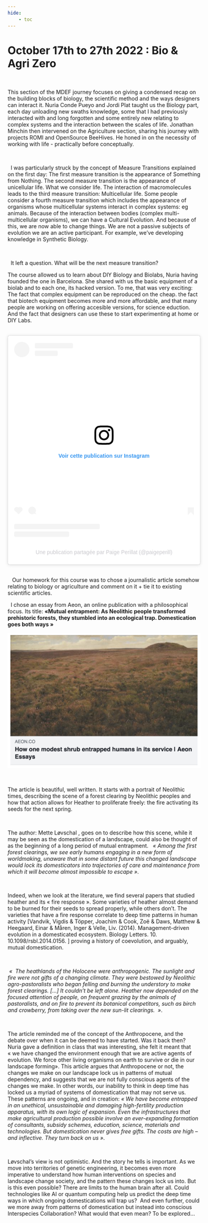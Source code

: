```yaml
---
hide:
    - toc
---
```


# October 17th to 27th 2022 : Bio & Agri Zero  

<br>

This section of the MDEF journey focuses on giving a condensed recap on the building blocks of biology, the scientific method and the ways designers can interact it. Nuria Conde Pueyo and Jordi Plat taught us the Biology part, each day unloading new swaths knowledge, some that I had previously interacted with and long forgotten and some entirely new relating to complex systems and the interaction between the scales of life. Jonathan Minchin then intervened on the Agriculture section, sharing his journey with projects ROMI and OpenSource  BeeHives. He honed in on the necessity of working with life - practically before conceptually.


<br>


  I was particularly struck by the concept of Measure Transitions explained on the first day: The first measure transition is the appearance of Something from Nothing. The second measure transition is the appearance of unicellular life. What we consider life. The interaction of macromolecules leads to the third measure transition: Multicellular life. Some people consider a fourth measure transition which includes the appearance of organisms whose multicellular systems interact in complex systems: eg animals. Because of the interaction between bodies (complex multi-multicellular organisms), we can have a Cultural Evolution. And because of this, we are now able to change things. We are not a passive subjects of evolution we are an active participant. For example, we’ve developing knowledge in Synthetic Biology.

<br>

  It left a question. What will be the next measure transition?


The course allowed us to learn about DIY Biology and Biolabs, Nuria having founded the one in Barcelona. She shared with us the basic equipment of a biolab and to each one, its hacked version. To me, that was very exciting: The fact that complex equipment can be reproduced on the cheap. the fact that biotech equipment becomes more and more affordable, and that many people are working on offering accesible versions, for science eduction. And the fact that designers can use these to start experimenting at home or DIY Labs.

<br>


<blockquote class="instagram-media" data-instgrm-permalink="https://www.instagram.com/p/CkYFb8pI226/?utm_source=ig_embed&amp;utm_campaign=loading" data-instgrm-version="14" style=" background:#FFF; border:0; border-radius:3px; box-shadow:0 0 1px 0 rgba(0,0,0,0.5),0 1px 10px 0 rgba(0,0,0,0.15); margin: 1px; max-width:540px; min-width:326px; padding:0; width:99.375%; width:-webkit-calc(100% - 2px); width:calc(100% - 2px);"><div style="padding:16px;"> <a href="https://www.instagram.com/p/CkYFb8pI226/?utm_source=ig_embed&amp;utm_campaign=loading" style=" background:#FFFFFF; line-height:0; padding:0 0; text-align:center; text-decoration:none; width:100%;" target="_blank"> <div style=" display: flex; flex-direction: row; align-items: center;"> <div style="background-color: #F4F4F4; border-radius: 50%; flex-grow: 0; height: 40px; margin-right: 14px; width: 40px;"></div> <div style="display: flex; flex-direction: column; flex-grow: 1; justify-content: center;"> <div style=" background-color: #F4F4F4; border-radius: 4px; flex-grow: 0; height: 14px; margin-bottom: 6px; width: 100px;"></div> <div style=" background-color: #F4F4F4; border-radius: 4px; flex-grow: 0; height: 14px; width: 60px;"></div></div></div><div style="padding: 19% 0;"></div> <div style="display:block; height:50px; margin:0 auto 12px; width:50px;"><svg width="50px" height="50px" viewBox="0 0 60 60" version="1.1" xmlns="https://www.w3.org/2000/svg" xmlns:xlink="https://www.w3.org/1999/xlink"><g stroke="none" stroke-width="1" fill="none" fill-rule="evenodd"><g transform="translate(-511.000000, -20.000000)" fill="#000000"><g><path d="M556.869,30.41 C554.814,30.41 553.148,32.076 553.148,34.131 C553.148,36.186 554.814,37.852 556.869,37.852 C558.924,37.852 560.59,36.186 560.59,34.131 C560.59,32.076 558.924,30.41 556.869,30.41 M541,60.657 C535.114,60.657 530.342,55.887 530.342,50 C530.342,44.114 535.114,39.342 541,39.342 C546.887,39.342 551.658,44.114 551.658,50 C551.658,55.887 546.887,60.657 541,60.657 M541,33.886 C532.1,33.886 524.886,41.1 524.886,50 C524.886,58.899 532.1,66.113 541,66.113 C549.9,66.113 557.115,58.899 557.115,50 C557.115,41.1 549.9,33.886 541,33.886 M565.378,62.101 C565.244,65.022 564.756,66.606 564.346,67.663 C563.803,69.06 563.154,70.057 562.106,71.106 C561.058,72.155 560.06,72.803 558.662,73.347 C557.607,73.757 556.021,74.244 553.102,74.378 C549.944,74.521 548.997,74.552 541,74.552 C533.003,74.552 532.056,74.521 528.898,74.378 C525.979,74.244 524.393,73.757 523.338,73.347 C521.94,72.803 520.942,72.155 519.894,71.106 C518.846,70.057 518.197,69.06 517.654,67.663 C517.244,66.606 516.755,65.022 516.623,62.101 C516.479,58.943 516.448,57.996 516.448,50 C516.448,42.003 516.479,41.056 516.623,37.899 C516.755,34.978 517.244,33.391 517.654,32.338 C518.197,30.938 518.846,29.942 519.894,28.894 C520.942,27.846 521.94,27.196 523.338,26.654 C524.393,26.244 525.979,25.756 528.898,25.623 C532.057,25.479 533.004,25.448 541,25.448 C548.997,25.448 549.943,25.479 553.102,25.623 C556.021,25.756 557.607,26.244 558.662,26.654 C560.06,27.196 561.058,27.846 562.106,28.894 C563.154,29.942 563.803,30.938 564.346,32.338 C564.756,33.391 565.244,34.978 565.378,37.899 C565.522,41.056 565.552,42.003 565.552,50 C565.552,57.996 565.522,58.943 565.378,62.101 M570.82,37.631 C570.674,34.438 570.167,32.258 569.425,30.349 C568.659,28.377 567.633,26.702 565.965,25.035 C564.297,23.368 562.623,22.342 560.652,21.575 C558.743,20.834 556.562,20.326 553.369,20.18 C550.169,20.033 549.148,20 541,20 C532.853,20 531.831,20.033 528.631,20.18 C525.438,20.326 523.257,20.834 521.349,21.575 C519.376,22.342 517.703,23.368 516.035,25.035 C514.368,26.702 513.342,28.377 512.574,30.349 C511.834,32.258 511.326,34.438 511.181,37.631 C511.035,40.831 511,41.851 511,50 C511,58.147 511.035,59.17 511.181,62.369 C511.326,65.562 511.834,67.743 512.574,69.651 C513.342,71.625 514.368,73.296 516.035,74.965 C517.703,76.634 519.376,77.658 521.349,78.425 C523.257,79.167 525.438,79.673 528.631,79.82 C531.831,79.965 532.853,80.001 541,80.001 C549.148,80.001 550.169,79.965 553.369,79.82 C556.562,79.673 558.743,79.167 560.652,78.425 C562.623,77.658 564.297,76.634 565.965,74.965 C567.633,73.296 568.659,71.625 569.425,69.651 C570.167,67.743 570.674,65.562 570.82,62.369 C570.966,59.17 571,58.147 571,50 C571,41.851 570.966,40.831 570.82,37.631"></path></g></g></g></svg></div><div style="padding-top: 8px;"> <div style=" color:#3897f0; font-family:Arial,sans-serif; font-size:14px; font-style:normal; font-weight:550; line-height:18px;">Voir cette publication sur Instagram</div></div><div style="padding: 12.5% 0;"></div> <div style="display: flex; flex-direction: row; margin-bottom: 14px; align-items: center;"><div> <div style="background-color: #F4F4F4; border-radius: 50%; height: 12.5px; width: 12.5px; transform: translateX(0px) translateY(7px);"></div> <div style="background-color: #F4F4F4; height: 12.5px; transform: rotate(-45deg) translateX(3px) translateY(1px); width: 12.5px; flex-grow: 0; margin-right: 14px; margin-left: 2px;"></div> <div style="background-color: #F4F4F4; border-radius: 50%; height: 12.5px; width: 12.5px; transform: translateX(9px) translateY(-18px);"></div></div><div style="margin-left: 8px;"> <div style=" background-color: #F4F4F4; border-radius: 50%; flex-grow: 0; height: 20px; width: 20px;"></div> <div style=" width: 0; height: 0; border-top: 2px solid transparent; border-left: 6px solid #f4f4f4; border-bottom: 2px solid transparent; transform: translateX(16px) translateY(-4px) rotate(30deg)"></div></div><div style="margin-left: auto;"> <div style=" width: 0px; border-top: 8px solid #F4F4F4; border-right: 8px solid transparent; transform: translateY(16px);"></div> <div style=" background-color: #F4F4F4; flex-grow: 0; height: 12px; width: 16px; transform: translateY(-4px);"></div> <div style=" width: 0; height: 0; border-top: 8px solid #F4F4F4; border-left: 8px solid transparent; transform: translateY(-4px) translateX(8px);"></div></div></div> <div style="display: flex; flex-direction: column; flex-grow: 1; justify-content: center; margin-bottom: 24px;"> <div style=" background-color: #F4F4F4; border-radius: 4px; flex-grow: 0; height: 14px; margin-bottom: 6px; width: 224px;"></div> <div style=" background-color: #F4F4F4; border-radius: 4px; flex-grow: 0; height: 14px; width: 144px;"></div></div></a><p style=" color:#c9c8cd; font-family:Arial,sans-serif; font-size:14px; line-height:17px; margin-bottom:0; margin-top:8px; overflow:hidden; padding:8px 0 7px; text-align:center; text-overflow:ellipsis; white-space:nowrap;"><a href="https://www.instagram.com/p/CkYFb8pI226/?utm_source=ig_embed&amp;utm_campaign=loading" style=" color:#c9c8cd; font-family:Arial,sans-serif; font-size:14px; font-style:normal; font-weight:normal; line-height:17px; text-decoration:none;" target="_blank">Une publication partagée par Paige Perillat (@paigeperill)</a></p></div></blockquote> <script async src="//www.instagram.com/embed.js"></script>

<br>



   Our homework for this course was to chose a journalistic article somehow relating to biology or agriculture and comment on it + tie it to existing scientific articles.



  I chose an essay from Aeon, an online publication with a philosophical focus. Its title: **«Mutual entrapment: As Neolithic people transformed prehistoric forests, they stumbled into an ecological trap. Domestication goes both ways »**



![](../images//entrapment.png)



<br>


The article is beautiful, well written. It starts with a portrait of Neolithic times, describing the scene of a forest clearing by Neolithic peoples and how that action allows for Heather to proliferate freely: the fire activating its seeds for the next spring.



<br>


The author: Mette Løvschal , goes on to describe how this scene, while it may be seen as the domestication of a landscape, could also be thought of as the beginning of a long period of mutual entrapment.   *« Among the first forest clearings, we see early humans engaging in a new form of worldmaking, unaware that in some distant future this changed landscape would lock its domesticators into trajectories of care and maintenance from which it will become almost impossible to escape »*.

<br>


Indeed, when we look at the literature, we find several papers that studied heather and its « fire response ». Some varieties of heather almost demand to be burned for their seeds to spread properly, while others don’t. The varieties that have a fire response correlate to deep time patterns in human activity [Vandvik, Vigdis & Töpper, Joachim & Cook, Zoë & Daws, Matthew & Heegaard, Einar & Måren, Inger & Velle, Liv. (2014). Management-driven evolution in a domesticated ecosystem. Biology Letters. 10. 10.1098/rsbl.2014.0156. ] proving a history of coevolution, and arguably, mutual domestication.

<br>


 *«  The heathlands of the Holocene were anthropogenic. The sunlight and fire were not gifts of a changing climate. They were bestowed by Neolithic agro-pastoralists who began felling and burning the understory to make forest clearings. [...] It couldn’t be left alone. Heather now depended on the focused attention of people, on frequent grazing by the animals of pastoralists, and on fire to prevent its botanical competitors, such as birch and crowberry, from taking over the new sun-lit clearings.  »*.


<br>


The article reminded me of the concept of the Anthropocene, and the debate over when it can be deemed to have started. Was it back then? Nuria gave a definition in class that was interesting, she felt it meant that « we have changed the environment enough that we are active agents of evolution. We force other living organisms on earth to survive or die in our landscape forming». This article argues that Anthropocene or not, the changes we make on our landscape lock us in patterns of mutual dependency, and suggests that we are not fully conscious agents of the changes we make. In other words, our inability to think in deep time has locked us a myriad of systems of domestication that may not serve us. These patterns are ongoing, and in creation: *« We have become entrapped in an unethical, unsustainable and damaging high-fertility production apparatus, with its own logic of expansion. Even the infrastructures that make agricultural production possible involve an ever-expanding formation of consultants, subsidy schemes, education, science, materials and technologies. But domestication never gives free gifts. The costs are high – and inflective. They turn back on us »*.  


<br>


Løvschal’s view is not optimistic. And the story he tells is important. As we move into territories of genetic engineering, it becomes even more imperative to understand how human interventions on species and landscape change society, and the pattern these changes lock us into. But is this even possible? There are limits to the human brain after all. Could technologies like AI or quantum computing help us predict the deep time ways in which ongoing domestications will trap us?  And even further, could we more away from patterns of domestication but instead into conscious Interspecies Collaboration? What would that even mean? To be explored…
